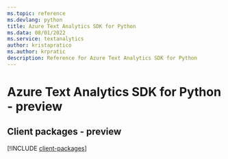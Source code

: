 ```yaml
---
ms.topic: reference
ms.devlang: python
title: Azure Text Analytics SDK for Python
ms.data: 08/01/2022
ms.service: textanalytics
author: kristapratico
ms.author: krpratic
description: Reference for Azure Text Analytics SDK for Python
---
```

# Azure Text Analytics SDK for Python - preview

## Client packages - preview
[!INCLUDE [client-packages](text-analytics-client-index.md)]